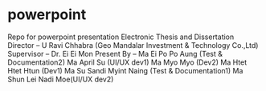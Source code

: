 # powerpoint
Repo for powerpoint presentation
Electronic Thesis and Dissertation
Director – U Ravi Chhabra (Geo Mandalar Investment & Technology Co.,Ltd)
Supervisor – Dr. Ei Ei Mon 
Present By –
         Ma Ei Po Po Aung (Test & Documentation2)
	       Ma April Su (UI/UX dev1)
	       Ma Myo Myo (Dev2)
	       Ma Htet Htet Htun (Dev1)
	       Ma Su Sandi Myint Naing (Test & Documentation1)
	       Ma Shun Lei Nadi Moe(UI/UX dev2)

